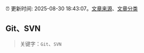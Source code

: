:alarm_clock: 更新时间: 2025-08-30 18:43:07。[文章来源](/README.md)、[文章分类](/TAGS.md)

## Git、SVN


> 关键字：`Git`、`SVN`



